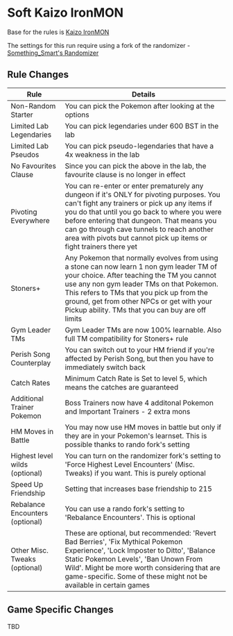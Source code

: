 # Soft Kaizo IronMON

Base for the rules is [Kaizo IronMON](http://ironmon.gg)

The settings for this run require using a fork of the randomizer - [Something_Smart's Randomizer](https://github.com/something-smart/ironmon-randomizer)

## Rule Changes
| Rule                           | Details                                                                                                                                 |
|--------------------------------|-----------------------------------------------------------------------------------------------------------------------------------------|
| Non-Random Starter             | You can pick the Pokemon after looking at the options                                                                                   |
| Limited Lab Legendaries        | You can pick legendaries under 600 BST in the lab                                                                                       |
| Limited Lab Pseudos            | You can pick pseudo-legendaries that have a 4x weakness in the lab                                                                      |
| No Favourites Clause           | Since you can pick the above in the lab, the favourite clause is no longer in effect                                                    |
| Pivoting Everywhere            | You can re-enter or enter prematurely any dungeon if it's ONLY for pivoting purposes. You can't fight any trainers or pick up any items if you do that until you go back to where you were before entering that dungeon. That means you can go through cave tunnels to reach another area with pivots but cannot pick up items or fight trainers there yet |
| Stoners+                       | Any Pokemon that normally evolves from using a stone can now learn 1 non gym leader TM of your choice. After teaching the TM you cannot use any non gym leader TMs on that Pokemon. This refers to TMs that you pick up from the ground, get from other NPCs or get with your Pickup ability. TMs that you can buy are off limits |
| Gym Leader TMs                 | Gym Leader TMs are now 100% learnable. Also full TM compatibility for Stoners+ rule                                                     |
| Perish Song Counterplay        | You can switch out to your HM friend if you're affected by Perish Song, but then you have to immediately switch back                    |
| Catch Rates                    | Minimum Catch Rate is Set to level 5, which means the catches are guaranteed                                                            |
| Additional Trainer Pokemon     | Boss Trainers now have 4 additonal Pokemon and Important Trainers - 2 extra mons                                                        |
| HM Moves in Battle             | You may now use HM moves in battle but only if they are in your Pokemon's learnset. This is possible thanks to rando fork's setting     |
| Highest level wilds (optional) | You can turn on the randomizer fork's setting to 'Force Highest Level Encounters' (Misc. Tweaks) if you want. This is purely optional   |
| Speed Up Friendship            | Setting that increases base friendship to 215                                                                                           |
| Rebalance Encounters (optional)| You can use a rando fork's setting to 'Rebalance Encounters'. This is optional                                                          |
| Other Misc. Tweaks (optional)  | These are optional, but recommended: 'Revert Bad Berries', 'Fix Mythical Pokemon Experience', 'Lock Imposter to Ditto', 'Balance Static Pokemon Levels', 'Ban Unown From Wild'. Might be more worth considering that are game-specific. Some of these might not be available in certain games |

## Game Specific Changes

TBD
